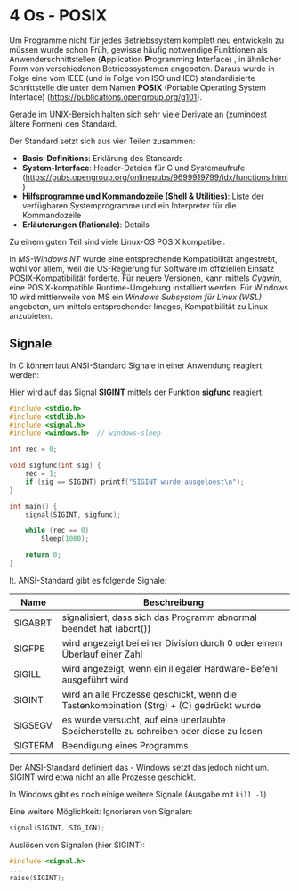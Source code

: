 # 4 Os - POSIX

Um Programme nicht für jedes Betriebssystem komplett neu entwickeln zu müssen wurde schon Früh, gewisse häufig notwendige Funktionen als Anwenderschnittstellen (**A**pplication **P**rogramming **I**nterface) , in ähnlicher Form von verschiedenen Betriebssystemen angeboten. Daraus wurde in Folge eine vom IEEE (und in Folge von ISO und IEC) standardisierte Schnittstelle die unter dem Namen **POSIX** (Portable Operating System Interface) (https://publications.opengroup.org/g101).

Gerade im UNIX-Bereich halten sich sehr viele Derivate an (zumindest ältere Formen) den Standard.

Der Standard setzt sich aus vier Teilen zusammen:

- **Basis-Definitions**: Erklärung des Standards
- **System-Interface**: Header-Dateien für C und Systemaufrufe (https://pubs.opengroup.org/onlinepubs/9699919799/idx/functions.html)
- **Hilfsprogramme und Kommandozeile (Shell & Utilities)**: Liste der verfügbaren Systemprogramme und ein Interpreter für die Kommandozeile
- **Erläuterungen (Rationale)**: Details

Zu einem guten Teil sind viele Linux-OS POSIX kompatibel. 

In *MS-Windows NT*  wurde eine entsprechende Kompatibilität angestrebt, wohl vor allem, weil die US-Regierung für Software im offiziellen Einsatz POSIX-Kompatibilität forderte. Für neuere Versionen, kann mittels *Cygwin*, eine POSIX-kompatible Runtime-Umgebung installiert werden. Für Windows 10 wird mittlerweile von MS ein *Windows Subsystem für Linux (WSL)* angeboten, um mittels entsprechender Images, Kompatibilität zu Linux anzubieten.

## Signale

In C können laut ANSI-Standard Signale in einer Anwendung reagiert werden:

Hier wird auf das Signal **SIGINT** mittels der Funktion **sigfunc** reagiert:

```c
#include <stdio.h>
#include <stdlib.h>
#include <signal.h>
#include <windows.h>  // windows-sleep

int rec = 0;

void sigfunc(int sig) {
    rec = 1;
    if (sig == SIGINT) printf("SIGINT wurde ausgeloest\n");
}

int main() {
    signal(SIGINT, sigfunc);

    while (rec == 0)
        Sleep(1000);

    return 0;
}

```

lt. ANSI-Standard gibt es folgende Signale:

| Name    | Beschreibung                                                 |
| ------- | ------------------------------------------------------------ |
| SIGABRT | signalisiert, dass sich das Programm abnormal beendet hat (abort()) |
| SIGFPE  | wird angezeigt bei einer Division durch 0 oder einem Überlauf einer Zahl |
| SIGILL  | wird angezeigt, wenn ein illegaler Hardware-Befehl ausgeführt wird |
| SIGINT  | wird an alle Prozesse geschickt, wenn die Tastenkombination (Strg) + (C) gedrückt wurde |
| SIGSEGV | es wurde versucht, auf eine unerlaubte Speicherstelle zu schreiben oder diese zu lesen |
| SIGTERM | Beendigung eines Programms                                   |

Der ANSI-Standard definiert das - Windows setzt das jedoch nicht um. SIGINT wird etwa nicht an alle Prozesse geschickt.

In Windows gibt es noch einige weitere Signale (Ausgabe mit `kill -l`)

Eine weitere Möglichkeit: Ignorieren von Signalen:

```c
signal(SIGINT, SIG_IGN);
```

Auslösen von Signalen (hier SIGINT):

```c
#include <signal.h>
...
raise(SIGINT);
```


